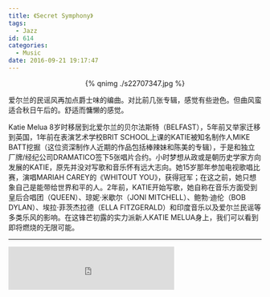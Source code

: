 ```yaml
---
title: 《Secret Symphony》
tags:
  - Jazz
id: 614
categories:
  - Music
date: 2016-09-21 19:17:47
---
```

<div align=center>
{% qnimg ./s22707347.jpg  %}
</div>

爱尔兰的民谣风再加点爵士味的编曲。对比前几张专辑，感觉有些逊色。但曲风蛮适合秋日午后的。舒适而慵懒的感觉。

Katie Melua 8岁时移居到北爱尔兰的贝尔法斯特（BELFAST），5年前又举家迁移到英国，1年前在表演艺术学校BRIT SCHOOL上课的KATIE被知名制作人MIKE BATT挖掘（这位资深制作人近期的作品包括棒辣妹和陈美的专辑），于是和独立厂牌/经纪公司DRAMATICO签下5张唱片合约。小时梦想从政或是朝历史学家方向发展的KATIE，原先并没对写歌和音乐怀有远大志向。她15岁那年参加电视歌唱比赛，演唱MARIAH CAREY的《WHITOUT YOU》，获得冠军；在这之前，她只想象自己是能带给世界和平的人。2年前，KATIE开始写歌，她自称在音乐方面受到皇后合唱团（QUEEN）、琼妮·米歇尔（JONI MITCHELL）、鲍勃·迪伦（BOB DYLAN）、埃拉·菲茨杰拉德（ELLA FITZGERALD）和印度音乐以及爱尔兰民谣等多类乐风的影响。在这锋芒初露的实力派新人KATIE MELUA身上，我们可以看到即将燃烧的无限可能。
* * *
<iframe src="http://music.163.com/outchain/player?type=2&id=19038312&auto=0&height=66" width="330" height="86" frameborder="no" marginwidth="0" marginheight="0"></iframe>